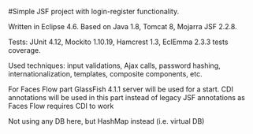 #Simple JSF project with login-register functionality.

Written in Eclipse 4.6. Based on Java 1.8, Tomcat 8, Mojarra JSF 2.2.8.

Tests: JUnit 4.12, Mockito 1.10.19, Hamcrest 1.3, EclEmma 2.3.3 tests coverage.

Used techniques: input validations, Ajax calls, password hashing, internationalization, 
templates, composite components, etc.

For Faces Flow part GlassFish 4.1.1 server will be used for a start.
CDI annotations will be used in this part instead of legacy JSF annotations
as Faces Flow requires CDI to work

Not using any DB here, but HashMap instead (i.e. virtual DB)